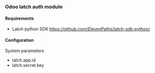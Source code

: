 ### Odoo latch auth module

#### Requirements

* Latch python SDK https://github.com/ElevenPaths/latch-sdk-python/

#### Configuration

System parameters

* latch.app.id
* latch.secret.key
